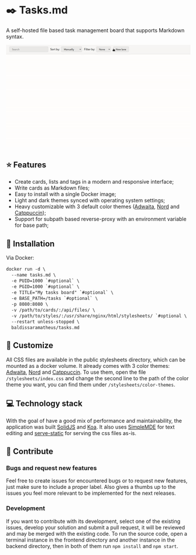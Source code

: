 # ✒️ Tasks.md
A self-hosted file based task management board that supports Markdown syntax.

![Demonstration](./public/example.gif)

## ⭐ Features
- Create cards, lists and tags in a modern and responsive interface;
- Write cards as Markdown files;
- Easy to install with a single Docker image;
- Light and dark themes synced with operating system settings;
- Heavy customizable with 3 default color themes ([Adwaita](https://gnome.pages.gitlab.gnome.org/libadwaita/doc/main/named-colors.html), [Nord](https://www.nordtheme.com/) and [Catppuccin](https://github.com/catppuccin/catppuccin));
- Support for subpath based reverse-proxy with an environment variable for base path;

## 🐋 Installation
Via Docker:
```
docker run -d \
  --name tasks.md \
  -e PUID=1000 `#optional` \
  -e PGID=1000 `#optional` \
  -e TITLE="My tasks board" `#optional` \
  -e BASE_PATH=/tasks `#optional` \
  -p 8080:8080 \
  -v /path/to/cards/:/api/files/ \
  -v /path/to/styles/:/usr/share/nginx/html/stylesheets/ `#optional \
  --restart unless-stopped \
  baldissaramatheus/tasks.md
```
## 🎨 Customize
All CSS files are available in the public stylesheets directory, which can be mounted as a docker volume. It already comes with 3 color themes: [Adwaita](https://gnome.pages.gitlab.gnome.org/libadwaita/doc/main/named-colors.html), [Nord](https://www.nordtheme.com/) and [Catppuccin](https://github.com/catppuccin/catppuccin). To use them, open the file `/stylesheets/index.css` and change the second line to the path of the color theme you want, you can find them under `/stylesheets/color-themes`.

## 💻 Technology stack
With the goal of have a good mix of performance and maintainability, the application was built [SolidJS](https://github.com/solidjs/solid) and [Koa](https://github.com/koajs/koa). It also uses [SimpleMDE](https://github.com/sparksuite/simplemde-markdown-editor) for text editing and [serve-static](https://github.com/expressjs/serve-static) for serving the css files as-is.

## 🔨 Contribute
### Bugs and request new features 
Feel free to create issues for encountered bugs or to request new features, just make sure to include a proper label. Also gives a thumbs up to the issues you feel more relevant to be implemented for the next releases.

### Development
If you want to contribute with its development, select one of the existing issues, develop your solution and submit a pull request, it will be reviewed and may be merged with the existing code. To run the source code, open a terminal instance in the frontend directory and another instance in the backend directory, then in both of them run `npm install` and `npm start`.

